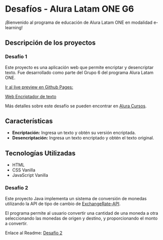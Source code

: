 # Desafíos - Alura Latam ONE G6

¡Bienvenido al programa de educación de Alura Latam ONE en modalidad e-learning!

## Descripción de los proyectos

### Desafío 1
Este proyecto es una aplicación web que permite encriptar y desencriptar texto. Fue desarrollado como parte del Grupo 6 del programa Alura Latam ONE.

<a href="https://jarodsmdev.github.io/AluraG6Challenges/Challenge-01/" target="_blank">Ir al live preview en Github Pages: </a>

<a href="https://encriptador-texto-alura6.netlify.app/" target="_blank">Web Encriptador de texto</a>


Más detalles sobre este desafío se pueden encontrar en <a href="https://www.aluracursos.com/challenges/principiante-en-programacion/semana-01-implementando-html-y-css" target="_blank">Alura Cursos</a>.

## Características

- **Encriptación:** Ingresa un texto y obtén su versión encriptada.
- **Desencriptación:** Ingresa un texto encriptado y obtén el texto original.

## Tecnologías Utilizadas

- HTML
- CSS Vanilla
- JavaScript Vanilla

### Desafío 2

Este proyecto Java implementa un sistema de conversión de monedas utilizando la API de tipo de cambio de [ExchangeRate-API](https://www.exchangerate-api.com/).

El programa permite al usuario convertir una cantidad de una moneda a otra seleccionando las monedas de origen y destino, y proporcionando el monto a convertir.

Enlace al Readme: [Desafío 2](https://github.com/jarodsmdev/AluraG6Challenges/tree/main/Challenge-02/ConversorMonedas)

